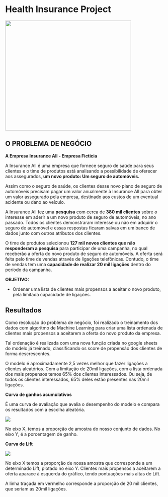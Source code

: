 # Health Insurance Project
<img src="https://user-images.githubusercontent.com/80589529/227253968-02ff9967-0253-474a-83c3-101b6553337c.jpg" width="400" height="350">

## O PROBLEMA DE NEGÓCIO

**A Empresa Insurance All - Empresa Ficticia**

A Insurance All é uma empresa que fornece seguro de saúde para seus clientes e o time de produtos está analisando a possibilidade de oferecer aos assegurados, **um novo produto: Um seguro de automóveis.**

Assim como o seguro de saúde, os clientes desse novo plano de seguro de automóveis precisam pagar um valor anualmente à Insurance All para obter um valor assegurado pela empresa, destinado aos custos de um eventual acidente ou dano ao veículo.

A Insurance All fez uma **pesquisa** com cerca de **380 mil clientes** sobre o interesse em aderir a um novo produto de seguro de automóveis, no ano passado. Todos os clientes demonstraram interesse ou não em adquirir o seguro de automóvel e essas respostas ficaram salvas em um banco de dados junto com outros atributos dos clientes.

O time de produtos selecionou **127 mil novos clientes que não responderam a pesquisa** para participar de uma campanha, no qual receberão a oferta do novo produto de seguro de automóveis. A oferta será feita pelo time de vendas através de ligações telefônicas. Contudo, o time de vendas tem uma **capacidade de realizar 20 mil ligações** dentro do período da campanha.

**OBJETIVO:**

- Ordenar uma lista de clientes mais propensos a aceitar o novo produto, pela limitada capacidade de ligações.

## Resultados

Como resolução do problema de negócio, foi realizado o treinamento dos dados com algoritmo de Machine Learning para criar uma lista ordenada de clientes mais propensos a aceitarem a oferta do novo produto da empresa. 

Tal ordenação é realizada com uma nova função criada no google sheets do modelo já treinado, classificando os score de propensão dos clientes de forma descrescentes.

O modelo é aproximadamente 2,5 vezes melhor que fazer ligações a clientes aleatórios. Com a limitação de 20mil ligações, com a lista ordenada dos mais propensos temos 65% dos clientes interessados. Ou seja, de todos os clientes interessados, 65% deles estão presentes nas 20mil ligações.

**Curva de ganhos acumulativos**

É uma curva de avaliação que avalia o desempenho do modelo e compara os resultados com a escolha aleatória.

![](https://user-images.githubusercontent.com/80589529/227256369-2e9b8587-a24d-4408-8c95-965c93d04547.png)

No eixo X, temos a proporção de amostra do nosso conjunto de dados. No eixo Y, é a porcentagem de ganho. 

**Curva de Lift**


![](https://user-images.githubusercontent.com/80589529/227258530-673efc7b-79dd-4b72-b465-f1999f28a5dc.png)

No eixo X temos a proporção de nossa amostra que corresponde a um determinado Lift, plotado no eixo Y. Clientes mais propensos a aceitarem a oferta aparace à esquerda do gráfico, tendo pontuações mais altas de Lift. 

A linha traçada em vermelho corresponde a proporção de 20 mil clientes, que seriam as 20mil ligações. 
